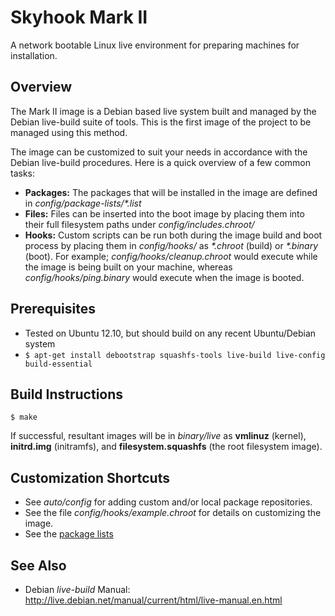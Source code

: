 Skyhook Mark II
===============

A network bootable Linux live environment for preparing machines for installation.


Overview
--------
The Mark II image is a Debian based live system built and managed by the Debian live-build suite of tools.  This is the first image of the project to be managed using this method.

The image can be customized to suit your needs in accordance with the Debian live-build procedures.  Here is a quick overview of a few common tasks:

* **Packages:** The packages that will be installed in the image are defined in _config/package-lists/*.list_
* **Files:** Files can be inserted into the boot image by placing them into their full filesystem paths under _config/includes.chroot/_
* **Hooks:** Custom scripts can be run both during the image build and boot process by placing them in _config/hooks/_ as _*.chroot_ (build) or _*.binary_ (boot).  For example; _config/hooks/cleanup.chroot_ would execute while the image is being built on your machine, whereas _config/hooks/ping.binary_ would execute when the image is booted.



Prerequisites
-------------
* Tested on Ubuntu 12.10, but should build on any recent Ubuntu/Debian system
* `$ apt-get install debootstrap squashfs-tools live-build live-config build-essential`

Build Instructions
------------------
```
$ make
```

If successful, resultant images will be in _binary/live_ as **vmlinuz** (kernel), **initrd.img** (initramfs), and **filesystem.squashfs** (the root filesystem image).


Customization Shortcuts
-----------------------
* See _auto/config_ for adding custom and/or local package repositories.
* See the file _config/hooks/example.chroot_ for details on customizing the image.
* See the [package lists](config/package-lists/README.md)

See Also
--------
* Debian _live-build_ Manual: http://live.debian.net/manual/current/html/live-manual.en.html
